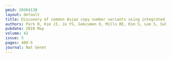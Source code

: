 ```yaml
---
pmid: 20364138
layout: default
title: Discovery of common Asian copy number variants using integrated high-resolution array CGH and massively parallel DNA sequencing.
authors: Park H, Kim JI, Ju YS, Gokcumen O, Mills RE, Kim S, Lee S, Suh D, Hong D, Kang HP, Yoo YJ, Shin JY, Kim HJ, Yavartanoo M, Chang YW, Ha JS, Chong W, Hwang GR, Darvishi K, Kim H, Yang SJ, Yang KS, Kim H, Hurles ME, Scherer SW, Carter NP, Tyler-Smith C, Lee C, Seo JS
pubdate: 2010 May
volume: 42
issue: 5
pages: 400-5
journal: Nat Genet
---
```

